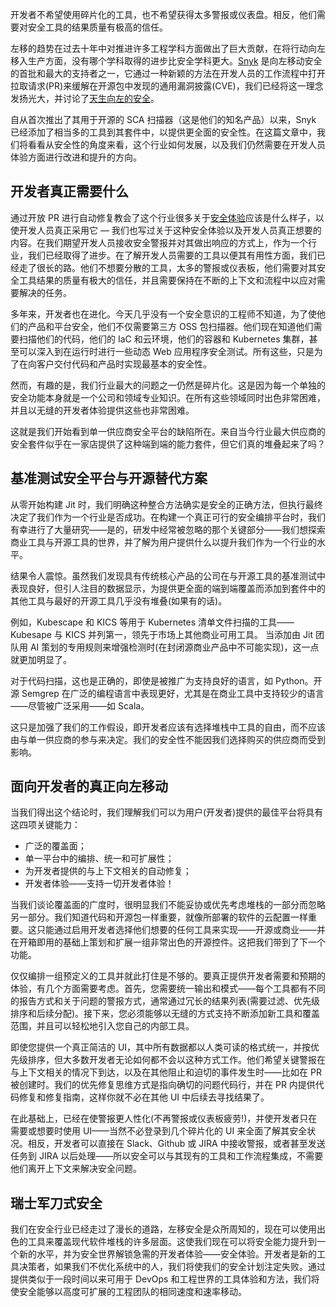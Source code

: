 <!-- 
# 开源安全工具与商业安全工具的对决
https://cdn.thenewstack.io/media/2023/09/e3061481-mountains-8230502_1280-1024x682.jpg
Feature Image by Faysal Khan from Pixabay.
 -->

开发者不希望使用碎片化的工具，也不希望获得太多警报或仪表盘。相反，他们需要对安全工具的结果质量有极高的信任。

左移的趋势在过去十年中对推进许多工程学科方面做出了巨大贡献，在将行动向左移入生产方面，没有哪个学科取得的进步比安全学科更大。[Snyk](https://snyk.io/?utm_content=inline-mention) 是向左移动安全的首批和最大的支持者之一，它通过一种新颖的方法在开发人员的工作流程中打开拉取请求(PR)来缓解在开源包中发现的通用漏洞披露(CVE)，我们已经将这一理念发扬光大，并讨论了[天生向左的安全](https://leaddev.com/security/born-left-security-new-approach-taking-over-shift-left)。

自从首次推出了其用于开源的 SCA 扫描器（这是他们的知名产品）以来，Snyk 已经添加了相当多的工具到其套件中，以提供更全面的安全性。在这篇文章中，我们将看看从安全性的角度来看，这个行业如何发展，以及我们仍然需要在开发人员体验方面进行改进和提升的方向。

## 开发者真正需要什么

通过开放 PR 进行自动修复教会了这个行业很多关于[安全体验](https://thenewstack.io/from-developer-to-security-experience-in-a-cloud-native-world/)应该是什么样子，以使开发人员真正采用它 — 我们也写过关于这种安全体验以及开发人员真正想要的内容。在我们期望开发人员接收安全警报并对其做出响应的方式上，作为一个行业，我们已经取得了进步。在了解开发人员需要的工具以便其有用性方面，我们已经走了很长的路。他们不想要分散的工具，太多的警报或仪表板，他们需要对其安全工具结果的质量有极大的信任，并且需要保持在不断的上下文和流程中以应对需要解决的任务。

多年来，开发者也在进化。今天几乎没有一个安全意识的工程师不知道，为了使他们的产品和平台安全，他们不仅需要第三方 OSS 包扫描器。他们现在知道他们需要扫描他们的代码，他们的 IaC 和云环境，他们的容器和 Kubernetes 集群，甚至可以深入到在运行时进行一些动态 Web 应用程序安全测试。所有这些，只是为了在向客户交付代码和产品时实现最基本的安全性。

然而，有趣的是，我们行业最大的问题之一仍然是碎片化。这是因为每一个单独的安全功能本身就是一个公司和领域专业知识。在所有这些领域同时出色非常困难，并且以无缝的开发者体验提供这些也非常困难。

这就是我们开始看到单一供应商安全平台的缺陷所在。来自当今行业最大供应商的安全套件似乎在一家店提供了这种端到端的能力套件，但它们真的堆叠起来了吗？

## 基准测试安全平台与开源替代方案

从零开始构建 Jit 时，我们明确这种整合方法确实是安全的正确方法，但执行最终决定了我们作为一个行业是否成功。在构建一个真正可行的安全编排平台时，我们有幸进行了大量研究——是的，研发中经常被忽略的那个关键部分——我们想探索商业工具与开源工具的世界，并了解为用户提供什么以提升我们作为一个行业的水平。

结果令人震惊。虽然我们发现具有传统核心产品的公司在与开源工具的基准测试中表现良好，但引人注目的数据显示，为提供更全面的端到端覆盖而添加到套件中的其他工具与最好的开源工具几乎没有堆叠(如果有的话)。

例如，Kubescape 和 KICS 等用于 Kubernetes 清单文件扫描的工具——Kubesape 与 KICS 并列第一，领先于市场上其他商业可用工具。 当添加由 Jit 团队用 AI 策划的专用规则来增强检测时(在封闭源商业产品中不可能实现)，这一点就更加明显了。

对于代码扫描，这也是正确的，即使是被推广为支持良好的语言，如 Python。开源 Semgrep 在广泛的编程语言中表现更好，尤其是在商业工具中支持较少的语言——尽管被广泛采用——如 Scala。

这只是加强了我们的工作假设，即开发者应该有选择堆栈中工具的自由，而不应该由与单一供应商的参与来决定。我们的安全性不能因我们选择购买的供应商而受到影响。

## 面向开发者的真正向左移动

当我们得出这个结论时，我们理解我们可以为用户(开发者)提供的最佳平台将具有这四项关键能力：

- 广泛的覆盖面；
- 单一平台中的编排、统一和可扩展性；
- 为开发者提供的与上下文相关的自动修复；
- 开发者体验——支持一切开发者体验！

当我们谈论覆盖面的广度时，很明显我们不能妥协或优先考虑堆栈的一部分而忽略另一部分。我们知道代码和开源包一样重要，就像所部署的软件的云配置一样重要。这只能通过启用开发者选择他们想要的任何工具来实现——开源或商业——并在开箱即用的基础上策划和扩展一组非常出色的开源控件。这把我们带到了下一个功能。

仅仅编排一组预定义的工具并就此打住是不够的。要真正提供开发者需要和预期的体验，有几个方面需要考虑。首先，您需要统一输出和模式——每个工具都有不同的报告方式和关于问题的警报方式，通常通过冗长的结果列表(需要过滤、优先级排序和后续分配)。接下来，您必须能够以无缝的方式支持不断添加新工具和覆盖范围，并且可以轻松地引入您自己的内部工具。

即使您提供一个真正简洁的 UI，其中所有数据都以人类可读的格式统一，并按优先级排序，但大多数开发者无论如何都不会以这种方式工作。他们希望关键警报在与上下文相关的情况下到达，以及在其他阻止和迫切的事件发生时——比如在 PR 被创建时。我们的优先修复思维方式是指向确切的问题代码行，并在 PR 内提供代码修复和修复指南，这样你就不必在其他 UI 中后续去寻找结果了。

在此基础上，已经在使警报更人性化(不再警报或仪表板疲劳!)，并使开发者只在需要或想要时使用 UI——当然不必登录到几个碎片化的 UI 来全面了解其安全状况。相反，开发者可以直接在 Slack、Github 或 JIRA 中接收警报，或者甚至发送任务到 JIRA 以后处理——所以安全可以与其现有的工具和工作流程集成，不需要他们离开上下文来解决安全问题。

## 瑞士军刀式安全

我们在安全行业已经走过了漫长的道路，左移安全是众所周知的，现在可以使用出色的工具来覆盖现代软件堆栈的许多层面。这使我们现在可以将安全能力提升到一个新的水平，并为安全世界解锁急需的开发者体验——安全体验。开发者是新的工具决策者，如果我们不优化系统中的人，我们将使我们的安全计划注定失败。通过提供类似于一段时间以来可用于 DevOps 和工程世界的工具体验和方法，我们将使安全能够以高度可扩展的工程团队的相同速度和速率移动。
